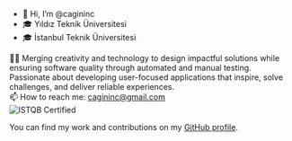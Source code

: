 - 👋 Hi, I’m @cagininc  
- 🎓 Yıldız Teknik Üniversitesi  
- 🎓 İstanbul Teknik Üniversitesi  

👨‍💻 Merging creativity and technology to design impactful solutions while ensuring software quality through automated and manual testing. Passionate about developing user-focused applications that inspire, solve challenges, and deliver reliable experiences.  
📫 How to reach me: cagininc@gmail.com  
![ISTQB Certified](https://img.shields.io/badge/ISTQB-Certified-FF0000?style=flat&logo=istqb&logoColor=white)

You can find my work and contributions on my [GitHub profile](https://github.com/cagininc).
